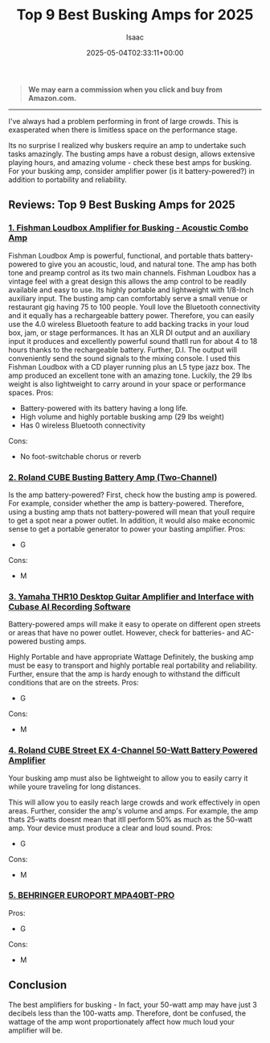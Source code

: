 ﻿---
author: Isaac
layout: post
title: Top 9 Best Busking Amps for 2025
date: '2025-05-04T02:33:11+00:00'
categories:
- Guitar
tags: []
slug: /best-busking-amps/
lastmod: 2025-05-07T12:21:23+03:00
---
> **We may earn a commission when you click and buy from Amazon.com.**
>

---
I've always had a problem performing in front of large crowds. This is exasperated when there is limitless space on the performance stage.

Its no surprise I realized why buskers require an amp to undertake such tasks amazingly.
The busting amps have a robust design, allows extensive playing hours, and amazing volume - check these best amps for busking.
For your busking amp, consider amplifier power (is it battery-powered?) in addition to portability and reliability.
## Reviews: Top 9 Best Busking Amps for 2025
### [1. Fishman Loudbox Amplifier for Busking - Acoustic Combo Amp](https://www.amazon.com/dp/B077NN9TRM/?tag=p-policy-20)

Fishman Loudbox Amp is powerful, functional, and portable thats battery-powered to give you an acoustic, loud, and natural tone. The amp has both tone and preamp control as its two main channels.
Fishman Loudbox has a vintage feel with a great design  this allows the amp control to be readily available and easy to use. Its highly portable and lightweight with 1/8-Inch auxiliary input. The busting amp can comfortably serve a small venue or restaurant gig having 75 to 100 people.
Youll love the Bluetooth connectivity and it equally has a rechargeable battery power. Therefore, you can easily use the 4.0 wireless Bluetooth feature to add backing tracks in your loud box, jam, or stage performances.
It has an XLR DI output and an auxiliary input  it produces and excellently powerful sound thatll run for about 4 to 18 hours thanks to the rechargeable battery. Further, D.I. The output will conveniently send the sound signals to the mixing console.
I used this Fishman Loudbox with a CD player running plus an L5 type jazz box. The amp produced an excellent tone with an amazing tone. Luckily, the 29 lbs weight is also lightweight to carry around in your space or performance spaces.
Pros:
- Battery-powered  with its battery having a long life.
- High volume and highly portable busking amp (29 lbs weight)
- Has 0 wireless Bluetooth connectivity

Cons:
- No foot-switchable chorus or reverb

### [2. Roland CUBE Busting Battery Amp (Two-Channel)](https://www.amazon.com/dp/B000XALFYW/?tag=p-policy-20)
Is the amp battery-powered?
First, check how the busting amp is powered. For example, consider whether the amp is battery-powered.
Therefore, using a busting amp thats not battery-powered will mean that youll require to get a spot near a power outlet.
In addition, it would also make economic sense to get a portable generator to power your basting amplifier.
Pros:
- G

Cons:
- M

### [3. Yamaha THR10 Desktop Guitar Amplifier and Interface with Cubase AI Recording Software](https://www.amazon.com/dp/B006QLW5XC/?tag=p-policy-20)
Battery-powered amps will make it easy to operate on different open streets or areas that have no power outlet. However, check for batteries- and AC-powered busting amps.

Highly Portable and have appropriate Wattage
Definitely, the busking amp must be easy to transport and highly portable  real portability and reliability.
Further, ensure that the amp is hardy enough to withstand the difficult conditions that are on the streets.
Pros:
- G

Cons:
- M

### [4. Roland CUBE Street EX 4-Channel 50-Watt Battery Powered Amplifier](https://www.amazon.com/dp/B00JMU1RAG/?tag=p-policy-20)
Your busking amp must also be lightweight to allow you to easily carry it while youre traveling for long distances.

This will allow you to easily reach large crowds and work effectively in open areas.
Further, consider the amp's volume and amps.
For example, the amp thats 25-watts doesnt mean that itll perform 50% as much as the 50-watt amp. Your device must produce a clear and loud sound.
Pros:
- G

Cons:
- M

### [5. BEHRINGER EUROPORT MPA40BT-PRO](https://www.amazon.com/dp/B00ZTC56O4/?tag=p-policy-20)

Pros:
- G

Cons:
- M

## Conclusion
The best amplifiers for busking -
In fact, your 50-watt amp may have just 3 decibels less than the 100-watts amp. Therefore, dont be confused, the wattage of the amp wont proportionately affect how much loud your amplifier will be.
